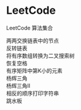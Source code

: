# LeetCode
LeetCode 算法集合

两两交换链表中的节点  
反转链表  
将有序数组转换为二叉搜索树  
恢复空格  
有序矩阵中第K小的元素  
杨辉三角  
杨辉三角II  
相反的顺序打印字符串  
跳水板  
